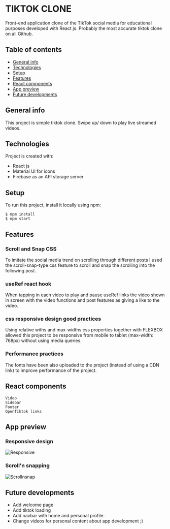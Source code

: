 # TIKTOK CLONE

Front-end application clone of the TikTok social media for educational purposes developed with React js. Probably the most accurate tiktok clone on all Github.

## Table of contents
* [General info](#general-info)
* [Technologies](#technologies)
* [Setup](#setup)
* [Features](#features)
* [React components](#React-components)
* [App preview](#app-preview)
* [Future developments](#future-developments)

## General info
This project is simple tiktok clone. Swipe up/ down to play live streamed videos.
	
## Technologies
Project is created with:
* React js
* Material UI for icons
* Firebase as an API storage server
	
## Setup
To run this project, install it locally using npm:

```
$ npm install
$ npm start
```

## Features
### Scroll and Snap CSS
To imitate the social media trend on scrolling through different posts I used the scroll-snap-type css feature to scroll and snap the scrolling into the following post.

### useRef react hook
When tapping in each video to play and pause useRef links the video shown in screen with the video functions and post features as giving a like to the video.

### css responsive design good practices
Using relative withs and max-widths css properties together with FLEXBOX allowed this project to be responsive from mobile to tablet (max-width: 768px) without using media queries.

### Performance practices
The fonts have been also uploaded to the project (instead of using a CDN link) to improve performance of the project.

## React components
```
Video
Sidebar
Footer
OpenTiktok links
```

## App preview
### Responsive design
![Responsive](https://github.com/IMGEORGEMOR/tiktok-frontend-clone/blob/main/src/assets/responsive.gif)

### Scroll'n snapping
![Scrollnsnap](https://github.com/IMGEORGEMOR/tiktok-frontend-clone/blob/main/src/assets/scrollandsnap.gif)

## Future developments
* Add welcome page
* Add tiktok loading
* Add navbar with home and personal profile.
* Change videos for personal content about app development ;)

